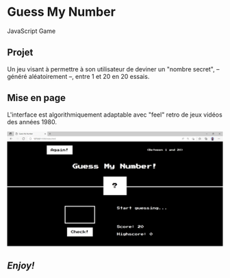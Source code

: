 # Guess My Number

JavaScript Game

## Projet

Un jeu visant à permettre à son utilisateur de deviner un "nombre secret", – généré aléatoirement –, entre 1 et 20 en 20 essais.

## Mise en page

L'interface est algorithmiquement adaptable avec "feel" retro de jeux vidéos des années 1980.

![Webpage screenshot](/images/screenshot.jpg)

## _Enjoy!_
